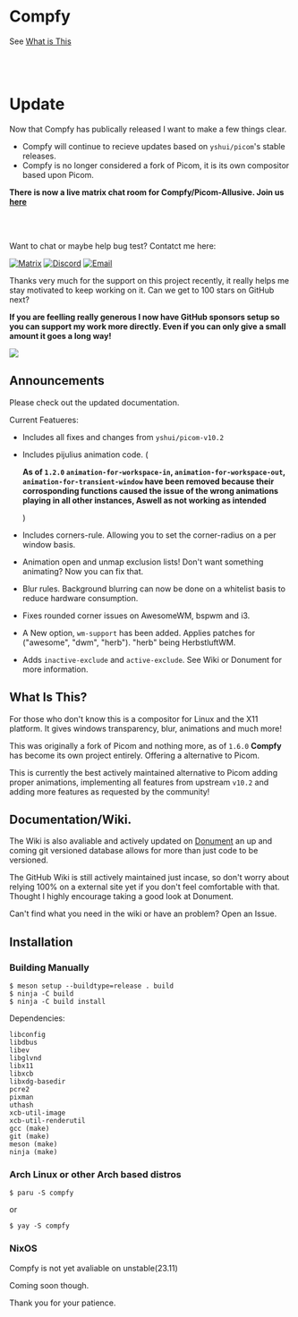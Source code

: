 # Compfy
See [What is This](https://github.com/allusive-dev/compfy#what-is-this)

<br>
<br>

# Update

Now that Compfy has publically released I want to make a few things clear.
- Compfy will continue to recieve updates based on `yshui/picom`'s stable releases.
- Compfy is no longer considered a fork of Picom, it is its own compositor based upon Picom.


**There is now a live matrix chat room for Compfy/Picom-Allusive. Join us [here](https://matrix.to/#/#compfy:matrix.org)**

<br>
<br>


Want to chat or maybe help bug test? Contatct me here:

[![Matrix](https://img.shields.io/badge/MATRIX-012121.svg?style=for-the-badge&logo=Matrix&logoColor=white)](https://matrix.to/#/#compfy:matrix.org)
[![Discord](https://img.shields.io/badge/DISCORD-5865F2.svg?style=for-the-badge&logo=Discord&logoColor=white)](https://github.com/allusive-dev/allusive-dev#contact-me)
[![Email](https://img.shields.io/badge/EMAIL-160F33.svg?style=for-the-badge&logo=ProtonMail&logoColor=white)](mailto:jasper@allusive.dev)

Thanks very much for the support on this project recently, it really helps me stay motivated to keep working on it.
Can we get to 100 stars on GitHub next?

**If you are feelling really generous I now have GitHub sponsors setup so you can support my work more directly.
Even if you can only give a small amount it goes a long way!**

[![](https://img.shields.io/static/v1?label=Sponsor&message=%E2%9D%A4&logo=GitHub&color=%23fe8e86)](https://github.com/sponsors/allusive-dev)

## Announcements

Please check out the updated documentation.

Current Featueres:

- Includes all fixes and changes from `yshui/picom-v10.2`
- Includes pijulius animation code. (

    **As of `1.2.0` `animation-for-workspace-in`, `animation-for-workspace-out`, `animation-for-transient-window` have been removed because their corrosponding functions caused the issue of the wrong animations playing in all other instances, Aswell as not working as intended**
  
  )
- Includes corners-rule. Allowing you to set the corner-radius on a per window basis.
- Animation open and unmap exclusion lists! Don't want something animating? Now you can fix that.
- Blur rules. Background blurring can now be done on a whitelist basis to reduce hardware consumption.
- Fixes rounded corner issues on AwesomeWM, bspwm and i3.
- A New option, `wm-support` has been added. Applies patches for ("awesome", "dwm", "herb"). "herb" being HerbstluftWM.
- Adds `inactive-exclude` and `active-exclude`. See Wiki or Donument for more information.

## What Is This?

For those who don't know this is a compositor for Linux and the X11 platform. It gives windows transparency, blur, animations and much more!

This was originally a fork of Picom and nothing more, as of `1.6.0` **Compfy** has become its own project entirely. Offering a alternative to Picom.

This is currently the best actively maintained alternative to Picom adding proper animations, implementing all features from upstream `v10.2` and adding more features as requested by the community!

## Documentation/Wiki.

The Wiki is also avaliable and actively updated on [Donument](https://donument.com/d/Allusive/picom-allusive/-/documents/) an up and coming git versioned database allows for more than just code to be versioned.

The GitHub Wiki is still actively maintained just incase, so don't worry about relying 100% on a external site yet if you don't feel comfortable with that. Thought I highly encourage taking a good look at Donument.

Can't find what you need in the wiki or have an problem? Open an Issue.

## Installation

### Building Manually
```
$ meson setup --buildtype=release . build
$ ninja -C build
$ ninja -C build install
```

Dependencies:

```
libconfig
libdbus
libev
libglvnd
libx11
libxcb
libxdg-basedir
pcre2
pixman
uthash
xcb-util-image
xcb-util-renderutil
gcc (make)
git (make)
meson (make)
ninja (make)
```

### Arch Linux or other Arch based distros

```
$ paru -S compfy
```
or
```
$ yay -S compfy
```

### NixOS

Compfy is not yet avaliable on unstable(23.11)

Coming soon though.

Thank you for your patience.
